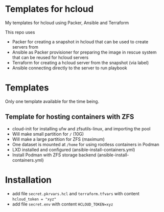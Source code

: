 # Templates for hcloud

My templates for hcloud using Packer, Ansible and Terraform

This repo uses

- Packer for creating a snapshot in hcloud that can be used to create servers from
- Ansible as Packer provisioner for preparing the image in rescue system that can be reused for hcloud servers
- Terraform for creating a hcloud server from the snapshot (via label)
- Ansible connecting directly to the server to run playbook


# Templates

Only one template available for the time being.

## Template for hosting containers with ZFS

- cloud-init for installing ufw and zfsutils-linux, and importing the pool
- Will make small partition for `/` (10G)
- Will make a large partition for ZFS (maximum)
- One dataset is mounted at `/home` for using rootless containers in Podman
- LXD installed and configured (ansible-install-containers.yml)
- Install Podman with ZFS storage backend (ansible-install-containers.yml)


# Installation

- add file `secret.pkrvars.hcl` and `terraform.tfvars` with content `hcloud_token = "xyz"`
- add file `secret.env` with content `HCLOUD_TOKEN=xyz`